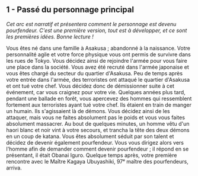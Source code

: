 1 - Passé du personnage principal
---

*Cet arc est narratif et présentera comment le personnage est devenu pourfendeur.*
*C'est une première version, tout est à développer, et ce sont les premières idées.*
*Bonne lecture !*

Vous êtes né dans une famille à Asakusa ; abandonné à la naissance.
Votre personnalité agile et votre force physique vous ont permis de survivre dans les rues de Tokyo.
Vous décidez ainsi de rejoindre l'armée pour vous faire une place dans la société.
Vous avez été recruté dans l'armée japonaise et vous êtes chargé du secteur du quartier d'Asakusa.
Peu de temps après votre entrée dans l'armée, des terroristes ont attaqué le quartier d'Asakusa et ont tué votre chef.
Vous décidez donc de démissionner suite à cet événement, car vous craignez pour votre vie.
Quelques années plus tard, pendant une ballade en forêt, vous apercevez des hommes qui ressemblent fortement aux terroristes ayant tué votre chef.
Ils étaient en train de manger un humain.
Ils s'agissaient là de démons. Vous décidez ainsi de les attaquer, mais vous ne faites absolument pas le poids et vous vous faites absolument massacrer.
Au bout de quelques minutes, un homme vêtu d'un haori blanc et noir vint à votre secours, et trancha la tête des deux démons en un coup de katana.
Vous êtes absolument séduit par son talent et décidez de devenir également pourfendeur.
Vous vous dirigez alors vers l'homme afin de demander comment devenir pourfendeur ; il répond en se présentant, il était Obanai Iguro.
Quelque temps après, votre première rencontre avec le Maître Kagaya Ubuyashiki, 97ᵉ maître des pourfendeurs, arriva.